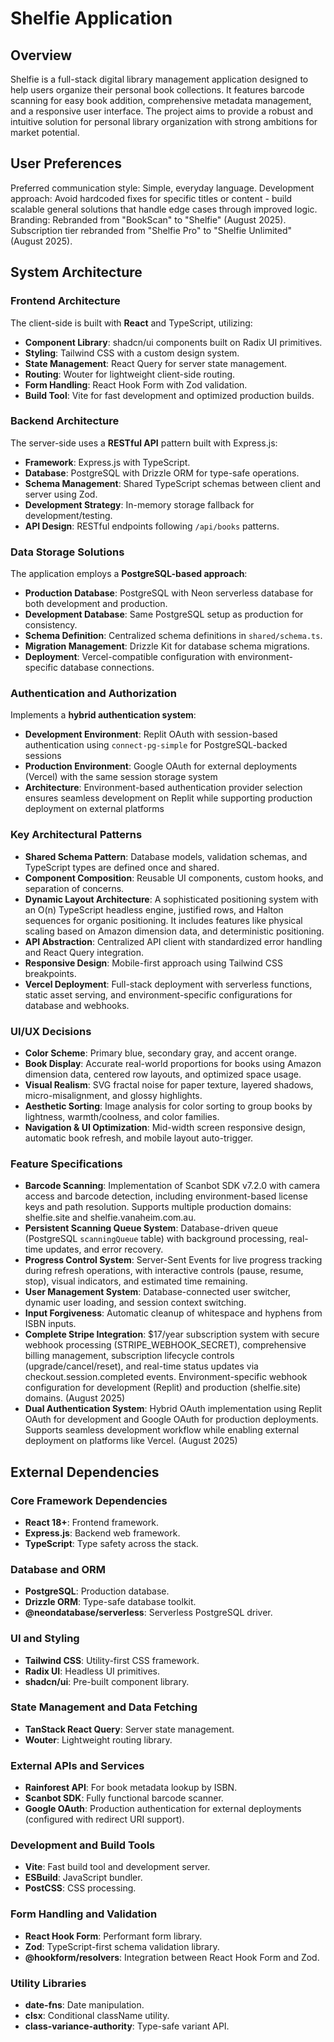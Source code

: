 # Shelfie Application

## Overview
Shelfie is a full-stack digital library management application designed to help users organize their personal book collections. It features barcode scanning for easy book addition, comprehensive metadata management, and a responsive user interface. The project aims to provide a robust and intuitive solution for personal library organization with strong ambitions for market potential.

## User Preferences
Preferred communication style: Simple, everyday language.
Development approach: Avoid hardcoded fixes for specific titles or content - build scalable general solutions that handle edge cases through improved logic.
Branding: Rebranded from "BookScan" to "Shelfie" (August 2025). Subscription tier rebranded from "Shelfie Pro" to "Shelfie Unlimited" (August 2025).

## System Architecture

### Frontend Architecture
The client-side is built with **React** and TypeScript, utilizing:
- **Component Library**: shadcn/ui components built on Radix UI primitives.
- **Styling**: Tailwind CSS with a custom design system.
- **State Management**: React Query for server state management.
- **Routing**: Wouter for lightweight client-side routing.
- **Form Handling**: React Hook Form with Zod validation.
- **Build Tool**: Vite for fast development and optimized production builds.

### Backend Architecture
The server-side uses a **RESTful API** pattern built with Express.js:
- **Framework**: Express.js with TypeScript.
- **Database**: PostgreSQL with Drizzle ORM for type-safe operations.
- **Schema Management**: Shared TypeScript schemas between client and server using Zod.
- **Development Strategy**: In-memory storage fallback for development/testing.
- **API Design**: RESTful endpoints following `/api/books` patterns.

### Data Storage Solutions
The application employs a **PostgreSQL-based approach**:
- **Production Database**: PostgreSQL with Neon serverless database for both development and production.
- **Development Database**: Same PostgreSQL setup as production for consistency.
- **Schema Definition**: Centralized schema definitions in `shared/schema.ts`.
- **Migration Management**: Drizzle Kit for database schema migrations.
- **Deployment**: Vercel-compatible configuration with environment-specific database connections.

### Authentication and Authorization
Implements a **hybrid authentication system**:
- **Development Environment**: Replit OAuth with session-based authentication using `connect-pg-simple` for PostgreSQL-backed sessions
- **Production Environment**: Google OAuth for external deployments (Vercel) with the same session storage system
- **Architecture**: Environment-based authentication provider selection ensures seamless development on Replit while supporting production deployment on external platforms

### Key Architectural Patterns
- **Shared Schema Pattern**: Database models, validation schemas, and TypeScript types are defined once and shared.
- **Component Composition**: Reusable UI components, custom hooks, and separation of concerns.
- **Dynamic Layout Architecture**: A sophisticated positioning system with an O(n) TypeScript headless engine, justified rows, and Halton sequences for organic positioning. It includes features like physical scaling based on Amazon dimension data, and deterministic positioning.
- **API Abstraction**: Centralized API client with standardized error handling and React Query integration.
- **Responsive Design**: Mobile-first approach using Tailwind CSS breakpoints.
- **Vercel Deployment**: Full-stack deployment with serverless functions, static asset serving, and environment-specific configurations for database and webhooks.

### UI/UX Decisions
- **Color Scheme**: Primary blue, secondary gray, and accent orange.
- **Book Display**: Accurate real-world proportions for books using Amazon dimension data, centered row layouts, and optimized space usage.
- **Visual Realism**: SVG fractal noise for paper texture, layered shadows, micro-misalignment, and glossy highlights.
- **Aesthetic Sorting**: Image analysis for color sorting to group books by lightness, warmth/coolness, and color families.
- **Navigation & UI Optimization**: Mid-width screen responsive design, automatic book refresh, and mobile layout auto-trigger.

### Feature Specifications
- **Barcode Scanning**: Implementation of Scanbot SDK v7.2.0 with camera access and barcode detection, including environment-based license keys and path resolution. Supports multiple production domains: shelfie.site and shelfie.vanaheim.com.au.
- **Persistent Scanning Queue System**: Database-driven queue (PostgreSQL `scanningQueue` table) with background processing, real-time updates, and error recovery.
- **Progress Control System**: Server-Sent Events for live progress tracking during refresh operations, with interactive controls (pause, resume, stop), visual indicators, and estimated time remaining.
- **User Management System**: Database-connected user switcher, dynamic user loading, and session context switching.
- **Input Forgiveness**: Automatic cleanup of whitespace and hyphens from ISBN inputs.
- **Complete Stripe Integration**: $17/year subscription system with secure webhook processing (STRIPE_WEBHOOK_SECRET), comprehensive billing management, subscription lifecycle controls (upgrade/cancel/reset), and real-time status updates via checkout.session.completed events. Environment-specific webhook configuration for development (Replit) and production (shelfie.site) domains. (August 2025)
- **Dual Authentication System**: Hybrid OAuth implementation using Replit OAuth for development and Google OAuth for production deployments. Supports seamless development workflow while enabling external deployment on platforms like Vercel. (August 2025)

## External Dependencies

### Core Framework Dependencies
- **React 18+**: Frontend framework.
- **Express.js**: Backend web framework.
- **TypeScript**: Type safety across the stack.

### Database and ORM
- **PostgreSQL**: Production database.
- **Drizzle ORM**: Type-safe database toolkit.
- **@neondatabase/serverless**: Serverless PostgreSQL driver.

### UI and Styling
- **Tailwind CSS**: Utility-first CSS framework.
- **Radix UI**: Headless UI primitives.
- **shadcn/ui**: Pre-built component library.

### State Management and Data Fetching
- **TanStack React Query**: Server state management.
- **Wouter**: Lightweight routing library.

### External APIs and Services
- **Rainforest API**: For book metadata lookup by ISBN.
- **Scanbot SDK**: Fully functional barcode scanner.
- **Google OAuth**: Production authentication for external deployments (configured with redirect URI support).

### Development and Build Tools
- **Vite**: Fast build tool and development server.
- **ESBuild**: JavaScript bundler.
- **PostCSS**: CSS processing.

### Form Handling and Validation
- **React Hook Form**: Performant form library.
- **Zod**: TypeScript-first schema validation library.
- **@hookform/resolvers**: Integration between React Hook Form and Zod.

### Utility Libraries
- **date-fns**: Date manipulation.
- **clsx**: Conditional className utility.
- **class-variance-authority**: Type-safe variant API.